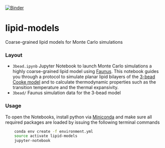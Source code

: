 [![Binder](https://mybinder.org/badge.svg)](https://mybinder.org/v2/gh/gitesei/lipid-models/master)

# lipid-models
Coarse-grained lipid models for Monte Carlo simulations

### Layout

- `3bead.ipynb` Jupyter Notebook to launch Monte Carlo simulations a highly coarse-grained lipid model using [Faunus](http://mlund.github.io/faunus/). This notebook guides you through a protocol to simulate planar lipid bilayers of the [3-bead Cooke model](https://aip.scitation.org/doi/10.1063/1.2135785) and to calculate thermodynamic properties such as the transition temperature and the thermal expansivity.
- `3bead/` Faunus simulation data for the 3-bead model

### Usage

To open the Notebooks, install python via [Miniconda](https://conda.io/miniconda.html) and make sure all required packages are loaded
by issuing the following terminal commands

```bash
    conda env create -f environment.yml
    source activate lipid-models
    jupyter-notebook
```
